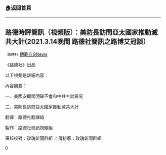 ###  [:house:返回首頁](https://github.com/ourhimalayas/txt)
---

## 路德時評簡訊（視頻版）：美防長訪問亞太國家推動滅共大計(2021.3.14晚間 路德社簡訊之路博艾冠談）
` 路德社` [轉載自GNews](https://gnews.org/zh-hans/1012055/)

《路德社》出品

以下視頻是詳細內容：

內容摘要：

一、美國安顧問明確不會和中共主談貿易

二、美防長訪問亞太國家推動滅共大計



翻譯：路德社翻譯組

製作：路德社簡訊視頻組

審核校對：玫瑰新聞群組 上傳排版：玫瑰新聞群組

0
